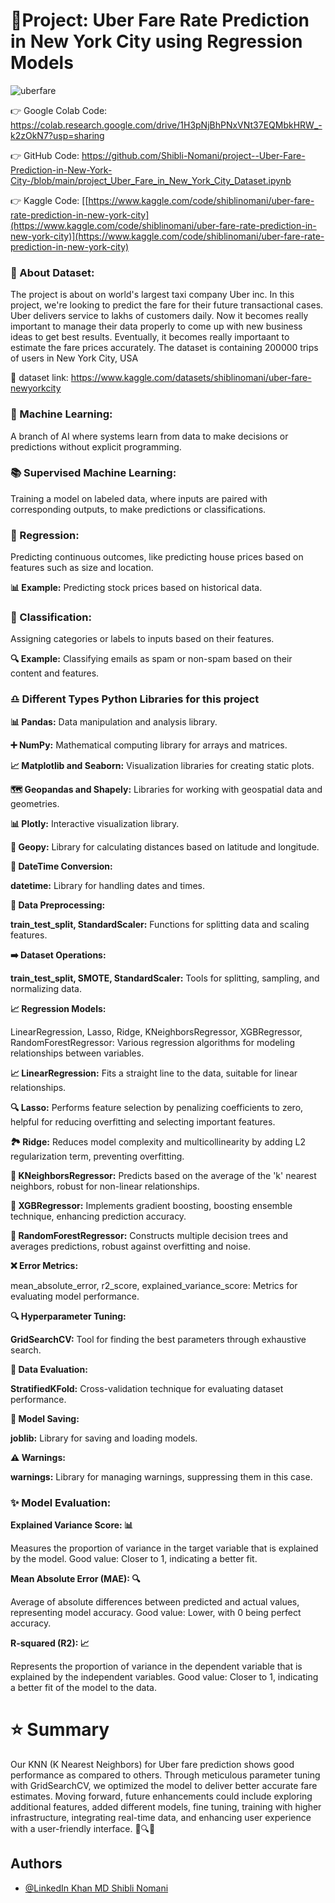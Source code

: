 # 🚖Project: Uber Fare Rate Prediction in New York City using Regression Models
![uberfare](https://github.com/Shibli-Nomani/project--Uber-Fare-Prediction-in-New-York-City-/assets/101654553/28dcb15e-33d6-4d1a-80c9-15f356ba7e0b)


👉 Google Colab Code: https://colab.research.google.com/drive/1H3pNjBhPNxVNt37EQMbkHRW_-k2zOkN7?usp=sharing

👉 GitHub Code: https://github.com/Shibli-Nomani/project--Uber-Fare-Prediction-in-New-York-City-/blob/main/project_Uber_Fare_in_New_York_City_Dataset.ipynb

👉 Kaggle Code: [[https://www.kaggle.com/code/shiblinomani/uber-fare-rate-prediction-in-new-york-city](https://www.kaggle.com/code/shiblinomani/uber-fare-rate-prediction-in-new-york-city)](https://www.kaggle.com/code/shiblinomani/uber-fare-rate-prediction-in-new-york-city)


### 🐍 About Dataset: 

The project is about on world's largest taxi company Uber inc. In this project, we're looking to predict the fare for their future transactional cases. Uber delivers service to lakhs of customers daily. Now it becomes really important to manage their data properly to come up with new business ideas to get best results. Eventually, it becomes really importaant to estimate the fare prices accurately.
The dataset is containing 200000 trips of users in New York City, USA

📌 dataset link: https://www.kaggle.com/datasets/shiblinomani/uber-fare-newyorkcity


### 🤖 Machine Learning:
A branch of AI where systems learn from data to make decisions or predictions without explicit programming.

### 📚 Supervised Machine Learning:
Training a model on labeled data, where inputs are paired with corresponding outputs, to make predictions or classifications.

### 🔋 Regression:
Predicting continuous outcomes, like predicting house prices based on features such as size and location.

**📊 Example:** Predicting stock prices based on historical data.

### 🎯 Classification:
Assigning categories or labels to inputs based on their features.

**🔍 Example:** Classifying emails as spam or non-spam based on their content and features.

### ♎ Different Types Python Libraries for this project

**📊 Pandas:** Data manipulation and analysis library.

**➕ NumPy:** Mathematical computing library for arrays and matrices.

**📈 Matplotlib and Seaborn:** Visualization libraries for creating static plots.

**🗺️ Geopandas and Shapely:** Libraries for working with geospatial data and geometries.

**📊 Plotly:** Interactive visualization library.

**📍 Geopy:** Library for calculating distances based on latitude and longitude.

**📅 DateTime Conversion:**

**datetime:** Library for handling dates and times.

**🔢 Data Preprocessing:**

**train_test_split, StandardScaler:** Functions for splitting data and scaling features.

**➡️ Dataset Operations:**

**train_test_split, SMOTE, StandardScaler:** Tools for splitting, sampling, and normalizing data.

**📈 Regression Models:**

LinearRegression, Lasso, Ridge, KNeighborsRegressor, XGBRegressor, RandomForestRegressor: Various regression algorithms for modeling relationships between variables.

**📈 LinearRegression:** Fits a straight line to the data, suitable for linear relationships.

**🔍 Lasso:** Performs feature selection by penalizing coefficients to zero, helpful for reducing overfitting and selecting important features.

**🏞️ Ridge:** Reduces model complexity and multicollinearity by adding L2 regularization term, preventing overfitting.

**🤝 KNeighborsRegressor:** Predicts based on the average of the 'k' nearest neighbors, robust for non-linear relationships.

**🌳 XGBRegressor:** Implements gradient boosting, boosting ensemble technique, enhancing prediction accuracy.

**🌲 RandomForestRegressor:** Constructs multiple decision trees and averages predictions, robust against overfitting and noise.

**❌ Error Metrics:**

mean_absolute_error, r2_score, explained_variance_score: Metrics for evaluating model performance.

**🔍 Hyperparameter Tuning:**

**GridSearchCV:** Tool for finding the best parameters through exhaustive search.

**🔢 Data Evaluation:**

**StratifiedKFold:** Cross-validation technique for evaluating dataset performance.

**💾 Model Saving:**

**joblib:** Library for saving and loading models.

**⚠️ Warnings:**

**warnings:** Library for managing warnings, suppressing them in this case.

### ✨ Model Evaluation:

**Explained Variance Score: 📊**

 Measures the proportion of variance in the target variable that is explained by the model. Good value: Closer to 1, indicating a better fit.

**Mean Absolute Error (MAE): 🔍**

 Average of absolute differences between predicted and actual values, representing model accuracy. Good value: Lower, with 0 being perfect accuracy.

**R-squared (R2): 📈**

 Represents the proportion of variance in the dependent variable that is explained by the independent variables. Good value: Closer to 1, indicating a better fit of the model to the data.

# ⭐ Summary
Our KNN (K Nearest Neighbors) for Uber fare prediction shows good performance as compared to others. Through meticulous parameter tuning with GridSearchCV, we optimized the model to deliver better accurate fare estimates. Moving forward, future enhancements could include exploring additional features, added different models, fine tuning, training with higher infrastructure, integrating real-time data, and enhancing user experience with a user-friendly interface. 🚖🔍🚀
## Authors

- [@LinkedIn Khan MD Shibli Nomani](https://www.linkedin.com/in/khan-md-shibli-nomani-45445612b/)
